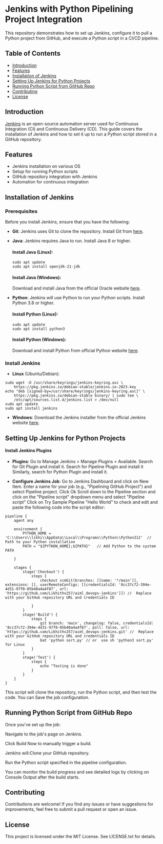 # Jenkins with Python Pipelining Project Integration

This repository demonstrates how to set up Jenkins, configure it to pull a Python project from GitHub, and execute a Python script in a CI/CD pipeline.

## Table of Contents
- [Introduction](#introduction)
- [Features](#features)
- [Installation of Jenkins](#installation-of-jenkins)
- [Setting Up Jenkins for Python Projects](#setting-up-jenkins-for-python-projects)
- [Running Python Script from GitHub Repo](#running-python-script-from-github-repo)
- [Contributing](#contributing)
- [License](#license)

## Introduction
[Jenkins](https://www.jenkins.io/) is an open-source automation server used for Continuous Integration (CI) and Continuous Delivery (CD). This guide covers the installation of Jenkins and how to set it up to run a Python script stored in a GitHub repository.

## Features
- Jenkins installation on various OS
- Setup for running Python scripts
- GitHub repository integration with Jenkins
- Automation for continuous integration

## Installation of Jenkins

### Prerequisites
Before you install Jenkins, ensure that you have the following:

- **Git**:  Jenkins uses Git to clone the repository. Install Git from [here](https://git-scm.com/downloads).

- **Java**: Jenkins requires Java to run. Install Java 8 or higher.
  
  #### Install Java (Linux):
  ```
  sudo apt update
  sudo apt install openjdk-21-jdk 
  ```

  #### Install Java (Windows):
  Download and install Java from the official Oracle website [here](https://www.oracle.com/java/technologies/downloads/#jdk21-windows).

- **Python**:  Jenkins will use Python to run your Python scripts. Install Python 3.8 or higher.

  #### Install Python (Linux):
  ```
  sudo apt update
  sudo apt install python3
  ```
  
  #### Install Python (Windows):
  Download and install Python from official Python website [here](https://www.python.org/downloads/).

### Install Jenkins
- **Linux** (Ubuntu/Debian):
```
sudo wget -O /usr/share/keyrings/jenkins-keyring.asc \
    https://pkg.jenkins.io/debian-stable/jenkins.io-2023.key
echo "deb [signed-by=/usr/share/keyrings/jenkins-keyring.asc]" \
    https://pkg.jenkins.io/debian-stable binary/ | sudo tee \
    /etc/apt/sources.list.d/jenkins.list > /dev/null  
sudo apt update
sudo apt install jenkins
```

- **Windows**:
Download the Jenkins installer from the official Jenkins website [here](https://www.jenkins.io/download).

## Setting Up Jenkins for Python Projects
#### Install Jenkins Plugins

- **Plugins**: 
Go to Manage Jenkins > Manage Plugins > Available.
Search for Git Plugin and install it.
Search for Pipeline Plugin and install it
Similarly, search for Python Plugin and install it.

- **Configure Jenkins Job**:
Go to Jenkins Dashboard and click on New Item.
Enter a name for your job (e.g., "Pipelining GitHub Project") and select Pipeline project. Click Ok
Scroll down  to the Pipeline section and click on the "Pipeline script" dropdown menu and select "Pipeline script"
Click on Try Sample Pipeline "Hello World" to check and edit and paste the following code into the script editor:
```
pipeline {
    agent any

    environment {
        PYTHON_HOME = 'C:\\Users\\likhi\\AppData\\Local\\Programs\\Python\\Python312'  // Path to your Python installation
        PATH = "${PYTHON_HOME};${PATH}"   // Add Python to the system PATH

    }

    stages {
        stage('Checkout') {
            steps {
                checkout scmGit(branches: [[name: '*/main']], extensions: [], userRemoteConfigs: [[credentialsId: '8cc37c72-394e-4d31-97f0-05b40a4a4f87', url: 'https://github.com/Likhithv257/aiml_devops-jenkins']]) //  Replace with your GitHub repository URL and credentials ID

            }
        }
        stage('Build') {
            steps {
                git branch: 'main', changelog: false, credentialsId: '8cc37c72-394e-4d31-97f0-05b40a4a4f87', poll: false, url: 'https://github.com/Likhithv257/aiml_devops-jenkins.git' //  Replace with your GitHub repository URL and credentials ID
                bat 'python sort.py' // or  use sh 'python3 sort.py' for Linux
            }
        }
        stage('Test') {
            steps {
                echo "Testing is done"
            }
        }
    }
}
```
This script will clone the repository, run the Python script, and then test the code. You can Save the job configuration.

## Running Python Script from GitHub Repo

Once you've set up the job:

Navigate to the job's page on Jenkins.

Click Build Now to manually trigger a build.

Jenkins will:Clone your GitHub repository.

Run the Python script specified in the pipeline configuration.

You can monitor the build progress and see detailed logs by clicking on Console Output after the build starts.

## Contributing

Contributions are welcome! If you find any issues or have suggestions for improvements, feel free to submit a pull request or open an issue.

## License

This project is licensed under the MIT License. See LICENSE.txt for details.